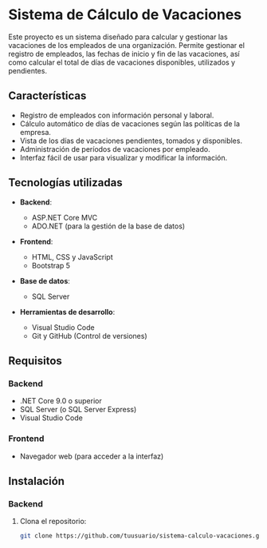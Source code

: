 # Sistema de Cálculo de Vacaciones

Este proyecto es un sistema diseñado para calcular y gestionar las vacaciones de los empleados de una organización. Permite gestionar el registro de empleados, las fechas de inicio y fin de las vacaciones, así como calcular el total de días de vacaciones disponibles, utilizados y pendientes.

## Características

- Registro de empleados con información personal y laboral.
- Cálculo automático de días de vacaciones según las políticas de la empresa.
- Vista de los días de vacaciones pendientes, tomados y disponibles.
- Administración de períodos de vacaciones por empleado.
- Interfaz fácil de usar para visualizar y modificar la información.

## Tecnologías utilizadas

- **Backend**:
  - ASP.NET Core MVC
  - ADO.NET (para la gestión de la base de datos)
  
- **Frontend**:
  - HTML, CSS y JavaScript
  - Bootstrap 5
  
- **Base de datos**:
  - SQL Server

- **Herramientas de desarrollo**:
  - Visual Studio Code
  - Git y GitHub (Control de versiones)

## Requisitos

### Backend

- .NET Core 9.0 o superior
- SQL Server (o SQL Server Express)
- Visual Studio Code

### Frontend

- Navegador web (para acceder a la interfaz)

## Instalación

### Backend

1. Clona el repositorio:
   ```bash
   git clone https://github.com/tuusuario/sistema-calculo-vacaciones.git
   ```
